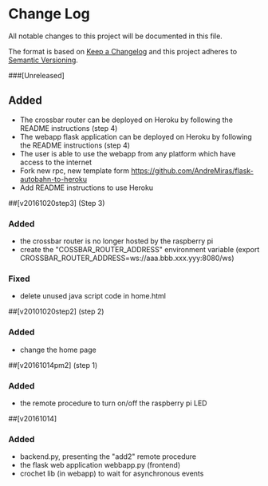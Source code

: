 # Change Log
All notable changes to this project will be documented in this file.

The format is based on [Keep a Changelog](http://keepachangelog.com/) 
and this project adheres to [Semantic Versioning](http://semver.org/).

###[Unreleased]
## Added
- The crossbar router can be deployed on Heroku by following the README instructions (step 4)
- The webapp flask application can be deployed on Heroku by following the README instructions (step 4)
- The user is able to use the webapp from any platform which have access to the internet
- Fork new rpc, new template form https://github.com/AndreMiras/flask-autobahn-to-heroku
- Add README instructions to use Heroku

##[v20161020step3] (Step 3)
### Added
- the crossbar router is no longer hosted by the raspberry pi
- create the "COSSBAR_ROUTER_ADDRESS" environment variable (export CROSSBAR_ROUTER_ADDRESS=ws://aaa.bbb.xxx.yyy:8080/ws)<br>

### Fixed
- delete unused java script code in home.html

##[v20101020step2] (step 2)
### Added
- change the home page

##[v20161014pm2] (step 1)
### Added
- the remote procedure to turn on/off the raspberry pi LED

##[v20161014]
### Added
- backend.py, presenting the "add2" remote procedure
- the flask web application webbapp.py (frontend)
- crochet lib (in webapp) to wait for asynchronous events
